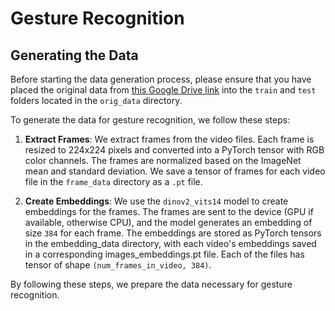 # Gesture Recognition

## Generating the Data

Before starting the data generation process, please ensure that you have placed the original data from [this Google Drive link](https://drive.google.com/drive/folders/13KHZpweTE1vRGAMF7wqMDE35kDw40Uym) into the `train` and `test` folders located in the `orig_data` directory.

To generate the data for gesture recognition, we follow these steps:

1. **Extract Frames**: We extract frames from the video files. Each frame is resized to 224x224 pixels and converted into a PyTorch tensor with RGB color channels. The frames are normalized based on the ImageNet mean and standard deviation. We save a tensor of frames for each video file in the `frame_data` directory as a `.pt` file.

2. **Create Embeddings**: We use the `dinov2_vits14` model to create embeddings for the frames. The frames are sent to the device (GPU if available, otherwise CPU), and the model generates an embedding of size `384` for each frame. The embeddings are stored as PyTorch tensors in the embedding_data directory, with each video's embeddings saved in a corresponding images_embeddings.pt file. Each of the files has tensor of shape `(num_frames_in_video, 384)`.

By following these steps, we prepare the data necessary for gesture recognition.
